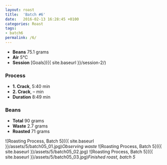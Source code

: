 ```yaml
---
layout: roast
title:  'Batch #6'
date:   2016-02-13 16:28:45 +0100
categories: Roast
tags:
- batch6
permalink: /6/
---
```


* **Beans** 75.1 grams
* **Air** 5°C
* **Session** [Goals]({{ site.baseurl }}/session-2/)

### Process

* **1. Crack**, 5:40 min
* **2. Crack**, – min
* **Duration** 8:49 min

### Beans

* **Total** 90 grams
* **Waste** 2.7 grams
* **Roasted** 71 grams

![Roasting Process, Batch 5]({{ site.baseurl }}/assets/5/batch05_01.jpg)*Observing waste*
![Roasting Process, Batch 5]({{ site.baseurl }}/assets/5/batch05_02.jpg)
![Roasting Process, Batch 5]({{ site.baseurl }}/assets/5/batch05_03.jpg)*Finished roast, batch 5*
